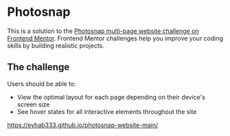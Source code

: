 # Photosnap

This is a solution to the [Photosnap multi-page website challenge on Frontend Mentor](https://www.frontendmentor.io/challenges/photosnap-multipage-website-nMDSrNmNW). Frontend Mentor challenges help you improve your coding skills by building realistic projects.

## The challenge

Users should be able to:

- View the optimal layout for each page depending on their device's screen size
- See hover states for all interactive elements throughout the site

https://eyhab333.github.io/photosnap-website-main/

